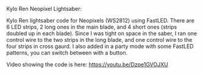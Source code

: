 Kylo Ren Neopixel Lightsaber:

Kylo Ren lightsaber code for Neopixels (WS2812) using FastLED. There are 6 LED strips, 2 long ones in the main blade, and 4 short ones (strips doubled up in each blade). Since I was tight on space in the saber, I ran one control wire to the two strips in the long blade, and one control wire to the four strips in cross gaurd. I also added in a party mode with some FastLED patterns, you can switch between with a button.

Video showing the code is here: https://youtu.be/Dzpe1GVOJXU
